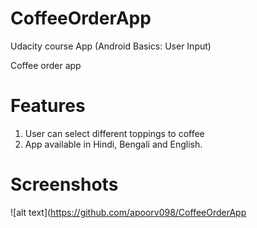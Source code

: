 # CoffeeOrderApp
Udacity course App (Android Basics: User Input)


Coffee order app

# Features 
1. User can select different toppings to coffee
2. App available in Hindi, Bengali and English.


# Screenshots
![alt text](https://github.com/apoorv098/CoffeeOrderApp

